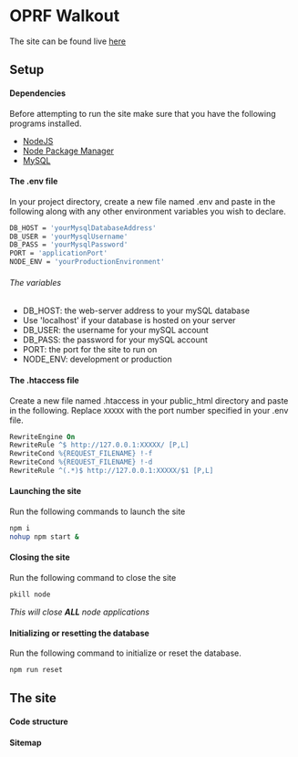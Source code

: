 # OPRF Walkout
The site can be found live [here](#)

## Setup

#### Dependencies
Before attempting to run the site make sure that you have the following programs installed.
* [NodeJS](https://nodejs.org)
* [Node Package Manager](https://www.npmjs.com)
* [MySQL](https://www.mysql.com)

#### The .env file
In your project directory, create a new file named .env and paste in the following along with any other environment variables you wish to declare.
```bash
DB_HOST = 'yourMysqlDatabaseAddress'
DB_USER = 'yourMysqlUsername'
DB_PASS = 'yourMysqlPassword'
PORT = 'applicationPort'
NODE_ENV = 'yourProductionEnvironment'
```
###### The variables
* DB_HOST: the web-server address to your mySQL database
 * Use 'localhost' if your database is hosted on your server
* DB_USER: the username for your mySQL account
* DB_PASS: the password for your mySQL account
* PORT: the port for the site to run on
* NODE_ENV: development or production

#### The .htaccess file
Create a new file named .htaccess in your public_html directory and paste in the following. Replace ```XXXXX``` with the port number specified in your .env file.
```apache
RewriteEngine On
RewriteRule ^$ http://127.0.0.1:XXXXX/ [P,L]
RewriteCond %{REQUEST_FILENAME} !-f
RewriteCond %{REQUEST_FILENAME} !-d
RewriteRule ^(.*)$ http://127.0.0.1:XXXXX/$1 [P,L]
```

#### Launching the site
Run the following commands to launch the site
```bash
npm i
nohup npm start &
```

#### Closing the site
Run the following command to close the site
```bash
pkill node
```
*This will close **ALL** node applications*

#### Initializing or resetting the database
Run the following command to initialize or reset the database.
```bash
npm run reset
```

## The site

#### Code structure


#### Sitemap
